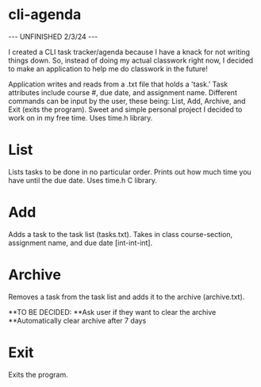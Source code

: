# cli-agenda

--- UNFINISHED 2/3/24 ---

I created a CLI task tracker/agenda because I have a knack for not writing things down. So, instead of doing my actual classwork right now, I decided to make an application to help me do classwork in the future! 

Application writes and reads from a .txt file that holds a 'task.' Task attributes include course #, due date, and assignment name. Different commands can be input by the user, these being: List, Add, Archive, and Exit (exits the program). Sweet and simple personal project I decided to work on in my free time. Uses time.h library.

# List
Lists tasks to be done in no particular order. Prints out how much time you have until the due date. Uses time.h C library.

# Add
Adds a task to the task list (tasks.txt). Takes in class course-section, assignment name, and due date [int-int-int].

# Archive
Removes a task from the task list and adds it to the archive (archive.txt).

**TO BE DECIDED:
**Ask user if they want to clear the archive
**Automatically clear archive after 7 days

# Exit
Exits the program.
